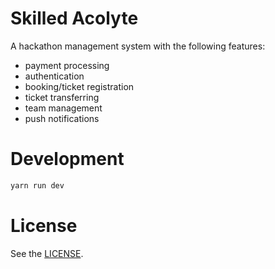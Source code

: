 # Skilled Acolyte
A hackathon management system with the following features:
* payment processing
* authentication
* booking/ticket registration
* ticket transferring
* team management
* push notifications

# Development
```Bash
yarn run dev
```

# License
See the [LICENSE](LICENSE.md).
